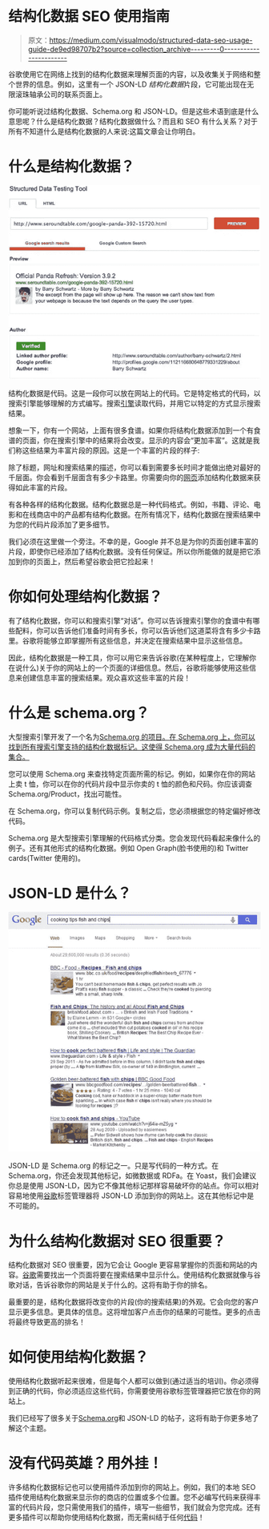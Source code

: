 # 结构化数据 SEO 使用指南

> 原文：<https://medium.com/visualmodo/structured-data-seo-usage-guide-de9ed98707b2?source=collection_archive---------0----------------------->

谷歌使用它在网络上找到的结构化数据来理解页面的内容，以及收集关于网络和整个世界的信息。例如，这里有一个 JSON-LD *结构化数据*片段，它可能出现在无限滚珠轴承公司的联系页面上。

你可能听说过结构化数据、Schema.org 和 JSON-LD。但是这些术语到底是什么意思呢？什么是结构化数据？结构化数据做什么？而且和 SEO 有什么关系？对于所有不知道什么是结构化数据的人来说:这篇文章会让你明白。

# 什么是结构化数据？

![](img/6e1732d9c1d9c89f051adec22512d0ad.png)

结构化数据是代码。这是一段你可以放在网站上的代码。它是特定格式的代码，以搜索引擎能够理解的方式编写。搜索[引擎](https://visualmodo.com/)读取代码，并用它以特定的方式显示搜索结果。

想象一下，你有一个网站，上面有很多食谱。如果你将结构化数据添加到一个有食谱的页面，你在搜索引擎中的结果将会改变。显示的内容会“更加丰富”。这就是我们称这些结果为丰富片段的原因。这是一个丰富的片段的样子:

除了标题，网址和搜索结果的描述，你可以看到需要多长时间才能做出绝对最好的千层面。你会看到千层面含有多少卡路里。你需要向你的[网页](https://visualmodo.com/)添加结构化数据来获得如此丰富的片段。

有各种各样的结构化数据。结构化数据总是一种代码格式。例如，书籍、评论、电影和在线商店中的产品都有结构化数据。在所有情况下，结构化数据在搜索结果中为您的代码片段添加了更多细节。

我们必须在这里做一个旁注。不幸的是，Google 并不总是为你的页面创建丰富的片段，即使你已经添加了结构化数据。没有任何保证。所以你所能做的就是把它添加到你的页面上，然后希望谷歌会把它捡起来！

# 你如何处理结构化数据？

有了结构化数据，你可以和搜索引擎“对话”。你可以告诉搜索引擎你的食谱中有哪些配料，你可以告诉他们准备时间有多长，你可以告诉他们这道菜将含有多少卡路里。谷歌将能够立即掌握所有这些信息，并决定在搜索结果中显示这些信息。

因此，结构化数据是一种工具，你可以用它来告诉谷歌(在某种程度上，它理解你在说什么)关于你的网站上的一个页面的详细信息。然后，谷歌将能够使用这些信息来创建信息丰富的搜索结果。观众喜欢这些丰富的片段！

# 什么是 schema.org？

大型搜索引擎开发了一个名为[Schema.org 的项目。在 Schema.org 上，你可以找到所有搜索引擎支持的结构化数据标记。这使得 Schema.org 成为大量代码的集合。](http://schema.org/)

您可以使用 Schema.org 来查找特定页面所需的标记。例如，如果你在你的网站上卖 t 恤，你可以在你的代码片段中显示你卖的 t 恤的颜色和尺码。你应该调查 Schema.org/Product，找出可能性。

在 Schema.org，你可以复制代码示例。复制之后，您必须根据您的特定偏好修改代码。

Schema.org 是大型搜索引擎理解的代码格式分类。您会发现代码看起来像什么的例子。还有其他形式的结构化数据。例如 Open Graph(脸书使用的)和 Twitter cards(Twitter 使用的)。

# JSON-LD 是什么？

![](img/3a33fa380d00970c69c02063f6cc0378.png)

JSON-LD 是 Schema.org 的标记之一。只是写代码的一种方式。在 Schema.org，你还会发现其他标记，如微数据或 RDFa。在 Yoast，我们会建议你总是使用 JSON-LD，因为它不像其他标记那样容易破坏你的站点。你可以相对容易地使用[谷歌](https://visualmodo.com/)标签管理器将 JSON-LD 添加到你的网站上。这在其他标记中是不可能的。

# 为什么结构化数据对 SEO 很重要？

结构化数据对 SEO 很重要，因为它会让 Google 更容易掌握你的页面和网站的内容。[谷歌](https://visualmodo.com/)需要找出一个页面将要在搜索结果中显示什么。使用结构化数据就像与谷歌对话，告诉谷歌你的网站是关于什么的。这将有助于你的排名。

最重要的是，结构化数据将改变你的片段(你的搜索结果)的外观。它会向您的客户显示更多信息。更具体的信息。这将增加客户点击你的结果的可能性。更多的点击将最终导致更高的排名！

# 如何使用结构化数据？

使用结构化数据听起来很难，但是每个人都可以做到(通过适当的培训)。你必须得到正确的代码，你必须适应这些代码，你需要使用谷歌标签管理器把它放在你的网站上。

我们已经写了很多关于[Schema.org](https://visualmodo.com/)和 JSON-LD 的帖子，这将有助于你更多地了解这个主题。

# 没有代码英雄？用外挂！

许多结构化数据标记也可以使用插件添加到你的网站上。例如，我们的本地 SEO 插件使用结构化数据来显示你的商店的位置或多个位置。您不必编写代码来获得丰富的代码片段，您只需使用我们的插件，填写一些细节，我们就会为您完成。还有更多插件可以帮助你使用结构化数据，而无需纠结于任何[代码](https://visualmodo.com/)！